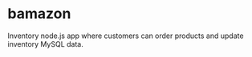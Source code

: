 # bamazon
Inventory node.js app where customers can order products and update inventory MySQL data.

